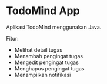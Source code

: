 # TodoMind App
Aplikasi TodoMind menggunakan Java.

Fitur:
- Melihat detail tugas
- Menambah pengingat tugas
- Mengedit pengingat tugas
- Menghapus pengingat tugas
- Menampilkan notifikasi
